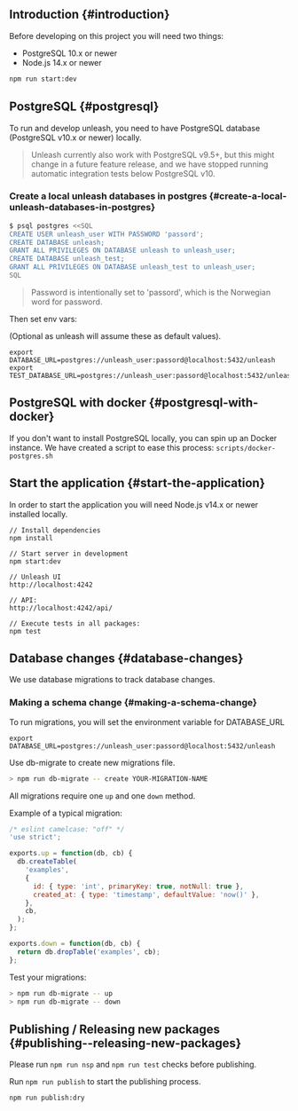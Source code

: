 ## Introduction {#introduction}

Before developing on this project you will need two things:

- PostgreSQL 10.x or newer
- Node.js 14.x or newer

```sh
npm run start:dev
```

## PostgreSQL {#postgresql}

To run and develop unleash, you need to have PostgreSQL database (PostgreSQL v10.x or newer) locally.

> Unleash currently also work with PostgreSQL v9.5+, but this might change in a future feature release, and we have stopped running automatic integration tests below PostgreSQL v10.

### Create a local unleash databases in postgres {#create-a-local-unleash-databases-in-postgres}

```bash
$ psql postgres <<SQL
CREATE USER unleash_user WITH PASSWORD 'passord';
CREATE DATABASE unleash;
GRANT ALL PRIVILEGES ON DATABASE unleash to unleash_user;
CREATE DATABASE unleash_test;
GRANT ALL PRIVILEGES ON DATABASE unleash_test to unleash_user;
SQL
```

> Password is intentionally set to 'passord', which is the Norwegian word for password.

Then set env vars:

(Optional as unleash will assume these as default values).

```
export DATABASE_URL=postgres://unleash_user:passord@localhost:5432/unleash
export TEST_DATABASE_URL=postgres://unleash_user:passord@localhost:5432/unleash_test
```

## PostgreSQL with docker {#postgresql-with-docker}

If you don't want to install PostgreSQL locally, you can spin up an Docker instance. We have created a script to ease this process: `scripts/docker-postgres.sh`

## Start the application {#start-the-application}

In order to start the application you will need Node.js v14.x or newer installed locally.

```
// Install dependencies
npm install

// Start server in development
npm start:dev

// Unleash UI
http://localhost:4242

// API:
http://localhost:4242/api/

// Execute tests in all packages:
npm test
```

## Database changes {#database-changes}

We use database migrations to track database changes.

### Making a schema change {#making-a-schema-change}

To run migrations, you will set the environment variable for DATABASE_URL

`export DATABASE_URL=postgres://unleash_user:passord@localhost:5432/unleash`

Use db-migrate to create new migrations file.

```bash
> npm run db-migrate -- create YOUR-MIGRATION-NAME
```

All migrations require one `up` and one `down` method.

Example of a typical migration:

```js
/* eslint camelcase: "off" */
'use strict';

exports.up = function(db, cb) {
  db.createTable(
    'examples',
    {
      id: { type: 'int', primaryKey: true, notNull: true },
      created_at: { type: 'timestamp', defaultValue: 'now()' },
    },
    cb,
  );
};

exports.down = function(db, cb) {
  return db.dropTable('examples', cb);
};
```

Test your migrations:

```bash
> npm run db-migrate -- up
> npm run db-migrate -- down
```

## Publishing / Releasing new packages {#publishing--releasing-new-packages}

Please run `npm run nsp` and `npm run test` checks before publishing.

Run `npm run publish` to start the publishing process.

`npm run publish:dry`
